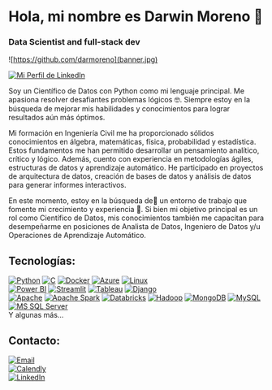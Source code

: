 # Hola, mi nombre es Darwin Moreno 👋
### Data Scientist and full-stack dev

![https://github.com/darmoreno](banner.jpg)

[![Mi Perfil de LinkedIn](https://img.shields.io/badge/LinkedIn-Perfil-blue)](https://www.linkedin.com/in/darwin-moreno/)

Soy un Científico de Datos con Python como mi lenguaje principal. Me apasiona resolver desafiantes problemas lógicos 🤓. Siempre estoy en la búsqueda de mejorar mis habilidades y conocimientos para lograr resultados aún más óptimos.

Mi formación en Ingeniería Civil me ha proporcionado sólidos conocimientos en álgebra, matemáticas, física, probabilidad y estadística. Estos fundamentos me han permitido desarrollar un pensamiento analítico, crítico y lógico. Además, cuento con experiencia en metodologías ágiles, estructuras de datos y aprendizaje automático. He participado en proyectos de arquitectura de datos, creación de bases de datos y análisis de datos para generar informes interactivos.

En este momento, estoy en la búsqueda de🔎 un entorno de trabajo que fomente mi crecimiento y experiencia 💾. Si bien mi objetivo principal es un rol como Científico de Datos, mis conocimientos también me capacitan para desempeñarme en posiciones de Analista de Datos, Ingeniero de Datos y/u Operaciones de Aprendizaje Automático.

## Tecnologías:

[![Python](https://img.shields.io/badge/Python-yellow?style=for-the-badge&logo=python&logoColor=white&labelColor=101010)]()
[![C](https://img.shields.io/badge/Lenguaje%20C-00599C?style=for-the-badge&logo=c&logoColor=white&labelColor=101010)](https://en.wikipedia.org/wiki/C_(programming_language))
[![Docker](https://img.shields.io/badge/Docker-2496ED?style=for-the-badge&logo=docker&logoColor=white&labelColor=101010)](https://www.docker.com/)
[![Azure](https://img.shields.io/badge/Microsoft%20Azure-0089D6?style=for-the-badge&logo=microsoft%20azure&logoColor=white&labelColor=101010)](https://azure.microsoft.com/)
[![Linux](https://img.shields.io/badge/Linux-FCC624?style=for-the-badge&logo=linux&logoColor=black&labelColor=101010)](https://www.linux.org/)
</br>
[![Power BI](https://img.shields.io/badge/Power%20BI-F2C811?style=for-the-badge&logo=powerbi&logoColor=white&labelColor=101010)](https://powerbi.microsoft.com/)
[![Streamlit](https://img.shields.io/badge/Streamlit-FF4B4B?style=for-the-badge&logo=streamlit&logoColor=white&labelColor=101010)](https://streamlit.io/)
[![Tableau](https://img.shields.io/badge/Tableau-E97627?style=for-the-badge&logo=tableau&logoColor=white&labelColor=101010)](https://www.tableau.com/)
[![Django](https://img.shields.io/badge/Django-092E20?style=for-the-badge&logo=django&logoColor=white&labelColor=101010)](https://www.djangoproject.com/)
</br>
[![Apache](https://img.shields.io/badge/Apache-D22128?style=for-the-badge&logo=apache&logoColor=white&labelColor=101010)](https://www.apache.org/)
[![Apache Spark](https://img.shields.io/badge/Apache%20Spark-E25A1C?style=for-the-badge&logo=apache%20spark&logoColor=white&labelColor=101010)](https://spark.apache.org/)
[![Databricks](https://img.shields.io/badge/Databricks-FF8135?style=for-the-badge&logo=databricks&logoColor=white&labelColor=101010)](https://databricks.com/)
[![Hadoop](https://img.shields.io/badge/Hadoop-FF7E1C?style=for-the-badge&logo=hadoop&logoColor=white&labelColor=101010)](https://hadoop.apache.org/)
[![MongoDB](https://img.shields.io/badge/MongoDB-47A248?style=for-the-badge&logo=mongodb&logoColor=white&labelColor=101010)]()
[![MySQL](https://img.shields.io/badge/MySQL-4479A1?style=for-the-badge&logo=mysql&logoColor=white&labelColor=101010)]()
[![MS SQL Server](https://img.shields.io/badge/MS%20SQL%20Server-CC2927?style=for-the-badge&logo=microsoft%20sql%20server&logoColor=white&labelColor=101010)](https://www.microsoft.com/en-us/sql-server)
</br>
Y algunas más...

## Contacto:

[![Email](https://img.shields.io/badge/damh2090@gmail.com-email_personal_-D14836?style=for-the-badge&logo=gmail&logoColor=white&labelColor=101010)](mailto:damh2090@gmail.com)
</br>
[![Calendly](https://img.shields.io/badge/Calendly-Book%20a%20Meeting-00B4F0?style=for-the-badge&logo=calendly&logoColor=white&labelColor=101010)](https://calendly.com/darwinmoreno/meeting-darwin-moreno)
</br>
[![LinkedIn](https://img.shields.io/badge/LinkedIn-Perfil-blue?style=for-the-badge&logo=linkedin&logoColor=white&labelColor=101010)](https://www.linkedin.com/in/darwin-moreno/)
